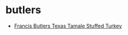 # butlers

 * [Francis Butlers Texas Tamale Stuffed Turkey](index/f/francis-butlers-texas-tamale-stuffed-turkey-367529.json)
